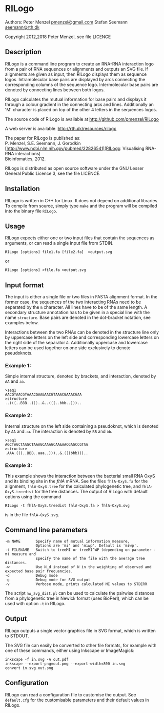 # RILogo

Authors:
Peter Menzel <pmenzel@gmail.com>
Stefan Seemann <seemann@rth.dk>

Copyright 2012,2018 Peter Menzel, see file LICENCE


## Description

RILogo is a command line program to create an RNA-RNA interaction logo from a
pair of RNA sequences or alignments and outputs an SVG file.
If alignments are given as input, then RILogo displays them as sequence logos.
Intramolecular base pairs are displayed by arcs connecting the corresponding
columns of the sequence logo.  Intermolecular base pairs are denoted by
connecting lines between both logos.

RILogo calculates the mutual information for base pairs and displays it through
a colour gradient in the connecting arcs and lines.  Additionally an 'M'
character is placed on top of the other 4 letters in the sequences logos.

The source code of RILogo is available at http://github.com/pmenzel/RILogo

A web server is available: http://rth.dk/resources/rilogo

The paper for RILogo is published as:  
P. Menzel, S.E. Seemann, J. Gorodkin  
[http://www.ncbi.nlm.nih.gov/pubmed/22826541](RILogo: Visualising RNA-RNA interactions)  
Bioinfomatics, 2012.


RILogo is distributed as open source software under the GNU Lesser General
Public Licence 3, see the file LICENCE.


## Installation

RILogo is written in C++ for Linux. It does not depend on
additional libraries.  To compile from source, simply type `make` and the
program will be compiled into the binary file `RILogo`.


## Usage

RILogo expects either one or two input files that contain the sequences as
arguments, or can read a single input file from STDIN.

```
RILogo [options] file1.fa [file2.fa]  >output.svg
```

or

```
RILogo [options] <file.fa >output.svg
```


## Input format

The input is either a single file or two files in FASTA alignment format.
In the former case, the sequences of the two interacting RNAs need to be
separated by the `&` character.  All lines have to be of the same length. A
secondary structure annotation has to be given in a special line with the
name `structure`.  Base pairs are denoted in the dot-bracket notation, see
examples below.

Interactions between the two RNAs can be denoted in the structure line only by
uppercase letters on the left side and corresponding lowercase letters on the
right side of the separator `&`.  Additionally uppercase and lowercase letters
can be used together on one side exclusively to denote pseudoknots.

### Example 1:
Simple internal structure, denoted by brackets, and interaction, denoted by `AA` and `aa`.
```
>seq1
AACGTAACGTAAACGAA&AACGTAAACGAAACGAA
>structure
..(((..BBB..)))..&..(((..bbb..)))..
```

### Example 2:
Internal structure on the left side containing a pseudoknot, which is denoted by `AA` and `aa`.
The interaction is denoted by `BB` and `bb`.
```
>seq1
AGCTAGCTAAGCTAAAGCAAAGCAA&AACGAGCCGTAA
>structure
.AAA.(((..BBB..aaa..)))..&.(((bbb)))..
```

### Example 3:
This example shows the interaction between the bacterial small RNA OxyS and
its binding site in the *fhlA* mRNA. See the files `fhlA-OxyS.fa` for the
alignment, `fhlA-OxyS.tree` for the calculated phylogenetic tree, and
`fhlA-OxyS.treedist` for the tree distances. The output of RILogo with default options using the command
```
RILogo -t fhlA-OxyS.treedist fhlA-OxyS.fa > fhlA-OxyS.svg
```
is in the file `fhlA-OxyS.svg`.


## Command line parameters
```
-m NAME       Specify name of mutual information measure.
              Options are 'mi' and 'miwp'. Default is 'miwp'.
-t FILENAME   Switch to treeMI or treeMI^WP (depending on parameter -m) measure and
              specify the name of the file with the average tree distances.
-w            Use N_d instead of N in the weighting of observed and expected base pair frequencies.
-d            Debug mode
-g            Debug mode for SVG output
-v            Verbose mode, prints calculated MI values to STDERR
```
The script `nw_avg_dist.pl` can be used to calculate the pairwise distances
from a phylogenetic tree in Newick format (uses BioPerl), which can be used
with option `-t` in RILogo.


## Output

RILogo outputs a single vector graphics file in SVG format, which is written to
STDOUT.

The SVG file can easily be converted to other file formats, for example
with one of these commands, either using Inkscape or ImageMagick:
```
inkscape -f in.svg -A out.pdf
inkscape --export-png=out.png --export-width=800 in.svg
convert in.svg out.png
```

## Configuration

RILogo can read a configuration file to customise the output.
See `default.cfg` for the customisable parameters and their
default values in RILogo.


